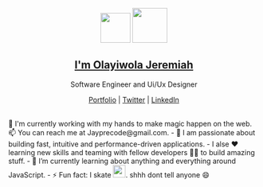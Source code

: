 <p align="center">
  <img src="" width="60" />  
  <img src="" width="70" />  
  <h2 align="center"><a href="">I'm Olayiwola Jeremiah</a></h2>
  <p align="center"> Software Engineer and Ui/Ux Designer</p>
</p>

<p align="center">
  <a href="">Portfolio</a> | 
  <a href="https://twitter.com/Jayprecode">Twitter</a> |
  <a href="https://www.linkedin.com/in/jayprecode">LinkedIn</a>
</p>
<br />
💫 I'm currently working with my hands to make magic happen on the web. 
📫 You can reach me at Jayprecode@gmail.com.
- 🚀 I am passionate about building fast, intuitive and performance-driven applications.
-  I alse ❤ learning new skills and teaming with fellow developers 👨‍💻 to build amazing stuff.
- 🌱 I’m currently learning about anything and everything around JavaScript.
- ⚡ Fun fact: I skate <img src="https://www.emoji.com/wp-content/uploads/filebase/thumbnails/icons/emoji-icon-flat-06-02-activities-sport-inline-skate-72dpi-forPersonalUseOnly.png" width="25"/>. shhh dont tell anyone 😄

